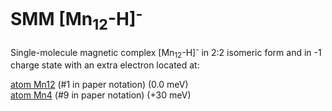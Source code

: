 # SMM [Mn<sub>12</sub>-H]<sup>-</sup>

Single-molecule magnetic complex [Mn<sub>12</sub>-H]<sup>-</sup> in 2:2 isomeric form and in -1 charge state with an extra electron located at:

   [atom Mn12](Mn12-H_22_atom12.xsf)  (#1 in paper notation) (0.0 meV)    
   [atom Mn4](Mn12-H_22_atom8.xsf)   (#9 in paper notation) (+30 meV)    


